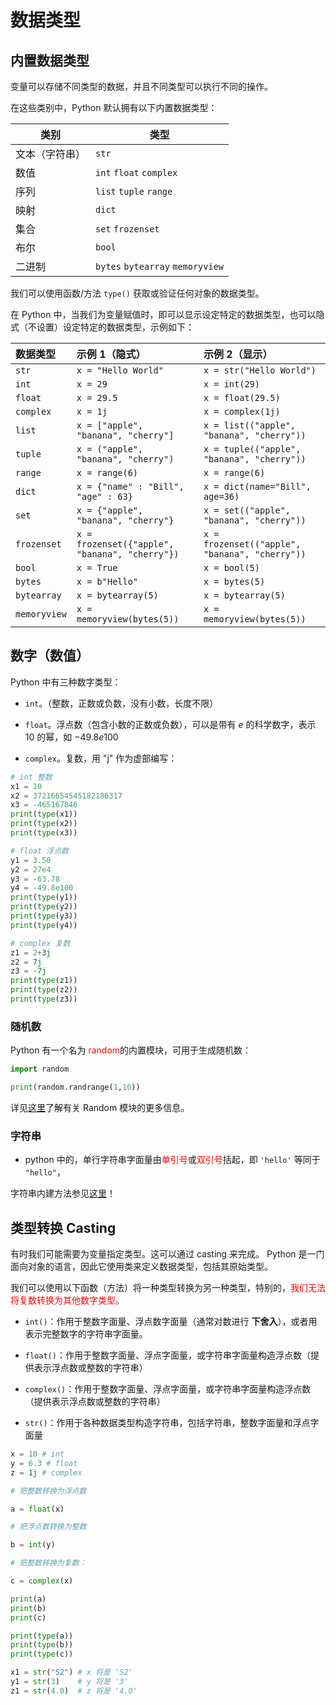 # 数据类型

## 内置数据类型

变量可以存储不同类型的数据，并且不同类型可以执行不同的操作。

在这些类别中，Python 默认拥有以下内置数据类型：

| 类别    | 类型                 |
| ------------  | ------------------------------- |
| 文本（字符串）| `str`                    |
| 数值     | `int` `float` `complex`          |
| 序列     | `list` `tuple` `range`           |
| 映射     | `dict`                           |
| 集合     | `set` `frozenset`                |
| 布尔     | `bool`                           |
| 二进制   | `bytes` `bytearray` `memoryview` |


我们可以使用函数/方法 `type()` 获取或验证任何对象的数据类型。

在 Python 中，当我们为变量赋值时，即可以显示设定特定的数据类型，也可以隐式（不设置）设定特定的数据类型，示例如下：


数据类型       | 示例 1（隐式）                                  | 示例 2（显示）
:-----------  |:---------------------------------------------- |:-----------------------------------------------
`str`         | `x = "Hello World"`                            | `x = str("Hello World")`
`int`         | `x = 29`                                       | `x = int(29)`
`float`       | `x = 29.5`                                     | `x = float(29.5)`
`complex`     | `x = 1j`                                       | `x = complex(1j)`
`list`        | `x = ["apple", "banana", "cherry"]`            | `x = list(("apple", "banana", "cherry"))`
`tuple`       | `x = ("apple", "banana", "cherry")`            | `x = tuple(("apple", "banana", "cherry"))`
`range`       | `x = range(6)`                                 | `x = range(6)`
`dict`        | `x = {"name" : "Bill", "age" : 63}`            | `x = dict(name="Bill", age=36)`
`set`         | `x = {"apple", "banana", "cherry"}`            | `x = set(("apple", "banana", "cherry"))`
`frozenset`   | `x = frozenset({"apple", "banana", "cherry"})` | `x = frozenset(("apple", "banana", "cherry"))`
`bool`        | `x = True`                                     | `x = bool(5)`
`bytes`       | `x = b"Hello"`                                 | `x = bytes(5)`
`bytearray`   | `x = bytearray(5)`                             | `x = bytearray(5)`
`memoryview`  | `x = memoryview(bytes(5))`                     | `x = memoryview(bytes(5))`


## 数字（数值）

Python 中有三种数字类型：

- `int`。（整数，正数或负数，没有小数，长度不限）

- `float`。浮点数（包含小数的正数或负数），可以是带有 $e$ 的科学数字，表示 10 的幂，如 $-49.8e100$

- `complex`。复数，用 "j" 作为虚部编写：

```python
# int 整数
x1 = 10   
x2 = 37216654545182186317
x3 = -465167846
print(type(x1))
print(type(x2))
print(type(x3))

# float 浮点数
y1 = 3.50 
y2 = 27e4
y3 = -63.78
y4 = -49.8e100
print(type(y1))
print(type(y2))
print(type(y3))
print(type(y4))

# complex 复数
z1 = 2+3j
z2 = 7j
z3 = -7j  
print(type(z1))
print(type(z2))
print(type(z3))
```

### 随机数

Python 有一个名为 <font color=red>random</font>的内置模块，可用于生成随机数：

```python
import random

print(random.randrange(1,10))
```

详见[这里](./random-detail.md)了解有关 Random 模块的更多信息。




### 字符串

- python 中的，单行字符串字面量由<font color=red>单引号</font>或<font color=red>双引号</font>括起，即 `'hello'` 等同于 `"hello"`，


字符串内建方法参见[这里](./string-method.md)！

## 类型转换 Casting

有时我们可能需要为变量指定类型。这可以通过 casting 来完成。 Python 是一门面向对象的语言，因此它使用类来定义数据类型，包括其原始类型。

我们可以使用以下函数（方法）将一种类型转换为另一种类型，特别的，<font color=red>我们无法将复数转换为其他数字类型。</font>

- `int()`：作用于整数字面量、浮点数字面量（通常对数进行 **下舍入**），或者用表示完整数字的字符串字面量。

- `float()`：作用于整数字面量、浮点字面量，或字符串字面量构造浮点数（提供表示浮点数或整数的字符串）

- `complex()`：作用于整数字面量、浮点字面量，或字符串字面量构造浮点数（提供表示浮点数或整数的字符串）

- `str()`：作用于各种数据类型构造字符串，包括字符串，整数字面量和浮点字面量

```Python
x = 10 # int
y = 6.3 # float
z = 1j # complex

# 把整数转换为浮点数

a = float(x)

# 把浮点数转换为整数

b = int(y)

# 把整数转换为复数：

c = complex(x)

print(a)
print(b)
print(c)

print(type(a))
print(type(b))
print(type(c))

x1 = str("S2") # x 将是 'S2'
y1 = str(3)    # y 将是 '3'
z1 = str(4.0)  # z 将是 '4.0'
```

